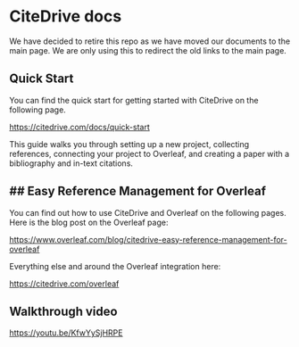 
# CiteDrive docs

We have decided to retire this repo as we have moved our documents to the main page. We are only using this to redirect the old links to the main page. 

## Quick Start

You can find the quick start for getting started with CiteDrive on the following page. 

 https://citedrive.com/docs/quick-start

This guide walks you through setting up a new project, collecting references, connecting your project to Overleaf, and creating a paper with a bibliography and in-text citations.


## ## Easy Reference Management for Overleaf

You can find out how to use CiteDrive and Overleaf on the following pages. Here is the blog post on the Overleaf page: 

https://www.overleaf.com/blog/citedrive-easy-reference-management-for-overleaf

Everything else and around the Overleaf integration here:

https://citedrive.com/overleaf

## Walkthrough video

https://youtu.be/KfwYySjHRPE
